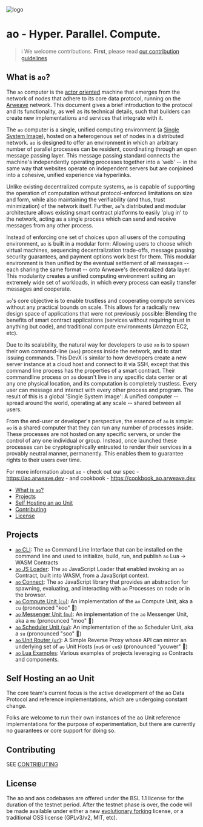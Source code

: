 <picture>
  <source media="(prefers-color-scheme: dark)" srcset="./logos/ao_pictograph_darkmode.svg">
  <source media="(prefers-color-scheme: light)" srcset="./logos/ao_pictograph_lightmode.svg">
  <img alt="logo">
</picture>

# ao - Hyper. Parallel. Compute.

> :information_source: We welcome contributions. **First**, please read
> [our contribution guidelines](CONTRIBUTING.md)

## What is `ao`?

The `ao` computer is the
[actor oriented](https://en.wikipedia.org/wiki/Actor_model) machine that emerges
from the network of nodes that adhere to its core data protocol, running on the
[Arweave](https://arweave.org) network. This document gives a brief introduction
to the protocol and its functionality, as well as its technical details, such
that builders can create new implementations and services that integrate with
it.

The `ao` computer is a single, unified computing environment (a
[Single System Image](https://en.wikipedia.org/wiki/Single_system_image)),
hosted on a heterogenous set of nodes in a distributed network. `ao` is designed
to offer an environment in which an arbitrary number of parallel processes can
be resident, coordinating through an open message passing layer. This message
passing standard connects the machine's independently operating processes
together into a 'web' -- in the same way that websites operate on independent
servers but are conjoined into a cohesive, unified experience via hyperlinks.

Unlike existing decentralized compute systems, `ao` is capable of supporting the
operation of computation without protocol-enforced limitations on size and form,
while also maintaining the verifiability (and thus, trust minimization) of the
network itself. Further, `ao`'s distributed and modular architecture allows
existing smart contract platforms to easily 'plug in' to the network, acting as
a single process which can send and receive messages from any other process.

Instead of enforcing one set of choices upon all users of the computing
environment, `ao` is built in a modular form: Allowing users to choose which
virtual machines, sequencing decentralization trade-offs, message passing
security guarantees, and payment options work best for them. This modular
environment is then unified by the eventual settlement of all messages -- each
sharing the same format -- onto Arweave's decentralized data layer. This
modularity creates a unified computing environment suiting an extremely wide set
of workloads, in which every process can easily transfer messages and cooperate.

`ao`'s core objective is to enable trustless and cooperating compute services
without any practical bounds on scale. This allows for a radically new design
space of applications that were not previously possible: Blending the benefits
of smart contract applications (services without requiring trust in anything but
code), and traditional compute environments (Amazon EC2, etc).

Due to its scalability, the natural way for developers to use `ao` is to spawn
their own command-line (`aos`) process inside the network, and to start issuing
commands. This DevX is similar to how developers create a new server instance at
a cloud host and connect to it via SSH, except that this command line process
has the properties of a smart contract. Their commandline process on `ao`
doesn't live in any specific data center or at any one physical location, and
its computation is completely trustless. Every user can message and interact
with every other process and program. The result of this is a global 'Single
System Image': A unified computer -- spread around the world, operating at any
scale -- shared between all users.

From the end-user or developer's perspective, the essence of `ao` is simple:
`ao` is a shared computer that they can run any number of processes inside.
These processes are not hosted on any specific servers, or under the control of
any one individual or group. Instead, once launched these processes can be
cryptographically entrusted to render their services in a provably neutral
manner, permanently. This enables them to guarantee rights to their users over
time.

For more information about `ao` - check out our spec - https://ao.arweave.dev -
and cookbook - https://cookbook_ao.arweave.dev

<!-- toc -->

- [What is `ao`?](#what-is-ao)
- [Projects](#projects)
- [Self Hosting an ao Unit](#self-hosting-an-ao-unit)
- [Contributing](#contributing)
- [License](#license)

<!-- tocstop -->

## Projects

- [`ao` CLI](./dev-cli): The `ao` Command Line Interface that can be installed
  on the command line and used to initialize, build, run, and publish `ao` Lua
  -> WASM Contracts
- [`ao` JS Loader](./loader): The `ao` JavaScript Loader that enabled invoking
  an `ao` Contract, built into WASM, from a JavaScript context.
- [`ao` Connect](./connect): The `ao` JavaScript library that provides an
  abstraction for spawning, evaluating, and interacting with `ao` Processes on
  node or in the browser.
- [`ao` Compute Unit (`cu`)](./servers/cu): An implementation of the `ao`
  Compute Unit, aka a `cu` (pronounced "koo" 🦘)
- [`ao` Messenger Unit (`mu`)](./servers/mu): An implementation of the `ao`
  Messenger Unit, aka a `mu` (pronounced "moo" 🐄)
- [`ao` Scheduler Unit (`su`)](./servers/su): An implementation of the `ao`
  Scheduler Unit, aka a `su` (pronounced "soo" 👧)
- [`ao` Unit Router (`ur`)](./servers/ur): A Simple Reverse Proxy whose API can
  mirror an underlying set of `ao` Unit Hosts (`mu`s or `cu`s) (pronounced
  "youwer" 🔀)
- [`ao` Lua Examples](./lua-examples): Various examples of projects leveraging
  `ao` Contracts and components.

## Self Hosting an ao Unit

The core team's current focus is the active development of the ao Data Protocol
and reference implementations, which are undergoing constant change.

Folks are welcome to run their own instances of the ao Unit reference
implementations for the purpose of experimentation, but there are currently no
guarantees or core support for doing so.

## Contributing

SEE [CONTRIBUTING](CONTRIBUTING.md)

## License

The ao and aos codebases are offered under the BSL 1.1 license for the duration
of the testnet period. After the testnet phase is over, the code will be made
available under either a new
[evolutionary forking](https://arweave.medium.com/arweave-is-an-evolutionary-protocol-e072f5e69eaa)
license, or a traditional OSS license (GPLv3/v2, MIT, etc).
